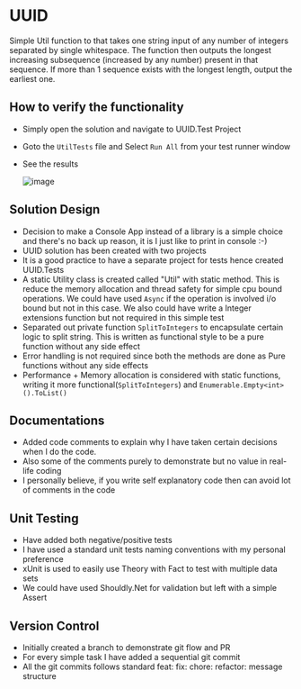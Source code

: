 # UUID
Simple Util function to that takes one string input of any number of
integers separated by single whitespace. The function then outputs the
longest increasing subsequence (increased by any number) present in that
sequence. If more than 1 sequence exists with the longest length, output
the earliest one. 

## How to verify the functionality
* Simply open the solution and navigate to UUID.Test Project
* Goto the ```UtilTests``` file and Select ```Run All``` from your test runner window
* See the results

  ![image](https://github.com/ludmal/UUID/assets/130307/8e051abe-dacb-4e33-a896-173cf4a0bf31)

## Solution Design
* Decision to make a Console App instead of a library is a simple choice and there's no back up reason, it is I just like to print in console :-)
* UUID solution has been created with two projects
* It is a good practice to have a separate project for tests hence created UUID.Tests
* A static Utility class is created called "Util" with static method. This is reduce the memory allocation and thread safety for simple cpu bound operations. We could have used ```Async``` if the operation is involved i/o bound but not in this case. We also could have write a Integer extensions function but not required in this simple test 
* Separated out private function ```SplitToIntegers``` to encapsulate certain logic to split string. This is written as functional style to be a pure function without any side effect
* Error handling is not required since both the methods are done as Pure functions without any side effects
* Performance + Memory allocation is considered with static functions, writing it more functional(```SplitToIntegers```) and ```Enumerable.Empty<int>().ToList()```

## Documentations
* Added code comments to explain why I have taken certain decisions when I do the code.
* Also some of the comments purely to demonstrate but no value in real-life coding
* I personally believe, if you write self explanatory code then can avoid lot of comments in the code

## Unit Testing
* Have added both negative/positive tests
* I have used a standard unit tests naming conventions with my personal preference
* xUnit is used to easily use Theory with Fact to test with multiple data sets
* We could have used Shouldly.Net for validation but left with a simple Assert

## Version Control
* Initially created a branch to demonstrate git flow and PR
* For every simple task I have added a sequential git commit
* All the git commits follows standard feat: fix: chore: refactor: message structure



